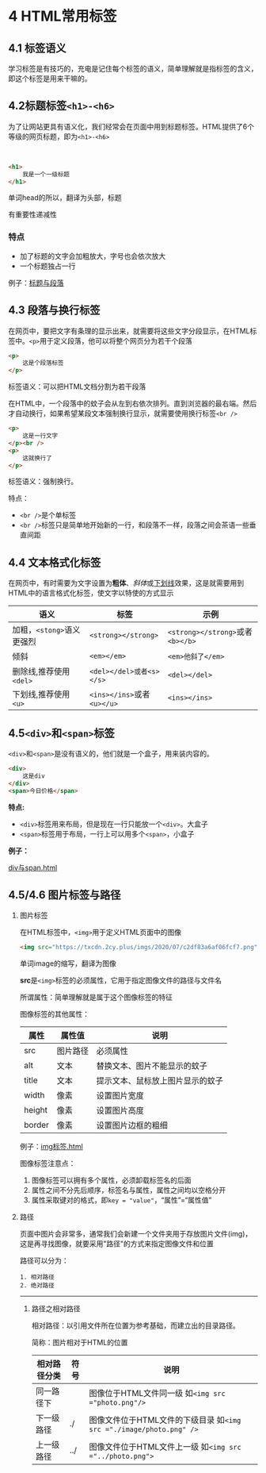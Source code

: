 # 4 HTML常用标签

## 4.1 标签语义

学习标签是有技巧的，充电是记住每个标签的语义，简单理解就是指标签的含义，即这个标签是用来干嘛的。

## 4.2标题标签`<h1>-<h6>`

为了让网站更具有语义化，我们经常会在页面中用到标题标签。HTML提供了6个等级的网页标题，即为`<h1>-<h6>`

​             

```html
<h1>
    我是一个一级标题
</h1>
```

单词head的所以，翻译为头部，标题

有重要性递减性

### 特点

*   加了标题的文字会加粗放大，字号也会依次放大
*   一个标题独占一行

例子：[标题与段落](https://github.com/ALICEOFALICE/cd_deu_HTML/blob/main/hub/%E6%A0%87%E9%A2%98%E4%B8%8E%E6%AE%B5%E8%90%BD.html)

## 4.3 段落与换行标签

在网页中，要把文字有条理的显示出来，就需要将这些文字分段显示，在HTML标签中。`<p>`用于定义段落，他可以将整个网页分为若干个段落

```html
<p>
    这是个段落标签
</p>
```

标签语义：可以把HTML文档分割为若干段落

在HTML中，一个段落中的蚊子会从左到右依次排列。直到浏览器的最右端。然后才自动换行，如果希望某段文本强制换行显示，就需要使用换行标签`<br />`

```html
<p>
    这是一行文字
</p><br />
<p>
    这就换行了
</p>
```

标签语义：强制换行。

特点：

*   `<br />`是个单标签
*   `<br />`标签只是简单地开始新的一行，和段落不一样，段落之间会茶语一些垂直间距

## 4.4 文本格式化标签

在网页中，有时需要为文字设置为**粗体**、*斜体*或<ins>下划线</ins>效果，这是就需要用到HTML中的语言格式化标签，使文字以特使的方式显示

| 语义                      | 标签                       | 示例                             |
| ------------------------- | -------------------------- | -------------------------------- |
| 加粗，`<stong>`语义更强烈 | `<strong></strong>`        | `<strong></strong>`或者`<b></b>` |
| 倾斜                      | `<em></em>`                | `<em>他斜了</em>`                |
| 删除线,推荐使用`<del>`    | `<del></del>或者<s></s>`   | `<del></del>`                    |
| 下划线,推荐使用`<u>`      | `<ins></ins>`或者`<u></u>` | `<ins></ins>`                    |

## 4.5`<div>`和`<span>`标签

`<div>`和`<span>`是没有语义的，他们就是一个盒子，用来装内容的。

```html
<div>
    这是div
</div>
<span>今日价格</span>
```

**特点:**

*   `<div>`标签用来布局，但是现在一行只能放一个`<div>`。大盒子
*   `<span>`标签用于布局，一行上可以用多个`<span>`，小盒子

**例子：**

[div与span.html](https://github.com/ALICEOFALICE/cd_deu_HTML/blob/main/hub/div%E4%B8%8Espan.html)

## 4.5/4.6 图片标签与路径

1.  图片标签

    在HTML标签中，`<img>`用于定义HTML页面中的图像

    ```html
    <img src="https://txcdn.2cy.plus/imgs/2020/07/c2df83a6af06fcf7.png"/>
    ```

    单词image的缩写，翻译为图像

    **src**是`<img>`标签的必须属性，它用于指定图像文件的路径与文件名

    所谓属性：简单理解就是属于这个图像标签的特征

    图像标签的其他属性：

    | 属性   | 属性值   | 说明                             |
    | ------ | -------- | -------------------------------- |
    | src    | 图片路径 | 必须属性                         |
    | alt    | 文本     | 替换文本、图片不能显示的蚊子     |
    | title  | 文本     | 提示文本、鼠标放上图片显示的蚊子 |
    | width  | 像素     | 设置图片宽度                     |
    | height | 像素     | 设置图片高度                     |
    | border | 像素     | 设置图片边框的粗细               |

    例子：[img标签.html](https://github.com/ALICEOFALICE/cd_deu_HTML/blob/main/hub/img%E6%A0%87%E7%AD%BE.html)

    图像标签注意点：

    1.  图像标签可以拥有多个属性，必须卸载标签名的后面
    2.  属性之间不分先后顺序，标签名与属性，属性之间均以空格分开
    3.  属性采取键对的格式，即`key = "value"`，“属性”=“属性值”

2.  路径

    页面中图片会非常多，通常我们会新建一个文件夹用于存放图片文件(img)，这是再寻找图像，就要采用"路径"的方式来指定图像文件和位置

    路径可以分为：

    	1. 相对路径
     	2. 绝对路径

    ---

     1.    路径之相对路径

           相对路径：以引用文件所在位置为参考基础，而建立出的目录路径。

           简称：图片相对于HTML的位置

           | 相对路径分类 | 符号 | 说明                                                         |
           | ------------ | ---- | ------------------------------------------------------------ |
           | 同一路径下   |      | 图像位于HTML文件同一级 如`<img src ="photo.png"/>`           |
           | 下一级路径   | ./   | 图像文件位于HTML文件的下级目录 如`<img src ="./image/photo.png" />` |
           | 上一级路径   | ../  | 图像文件位于HTML文件上一级 如`<img src ="../photo.png">`     |

           